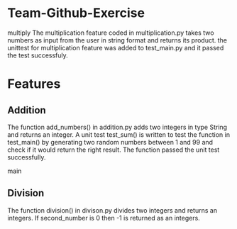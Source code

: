 # Team-Github-Exercise
multiply
The multiplication feature coded in multiplication.py takes two numbers as input from the user in string format and returns its product.
the unittest for multiplication feature was added to test_main.py and it passed the test successfuly.


# Features

## Addition

The function add_numbers() in addition.py adds two integers in type String and returns an integer. A unit test test_sum() is written to test the function in test_main() by generating two random numbers between 1 and 99 and check if it would return the right result. The function passed the unit test successfully.

 main


## Division

The function division() in divison.py divides two integers and returns an integers. If second_number is 0 then -1 is returned as an integers.

